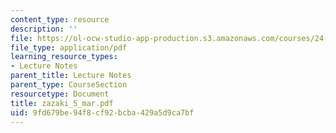 ```yaml
---
content_type: resource
description: ''
file: https://ol-ocw-studio-app-production.s3.amazonaws.com/courses/24-942-grammar-of-a-less-familiar-language-spring-2003/9fd679be94f8cf92bcba429a5d9ca7bf_zazaki_5_mar.pdf
file_type: application/pdf
learning_resource_types:
- Lecture Notes
parent_title: Lecture Notes
parent_type: CourseSection
resourcetype: Document
title: zazaki_5_mar.pdf
uid: 9fd679be-94f8-cf92-bcba-429a5d9ca7bf
---
```

